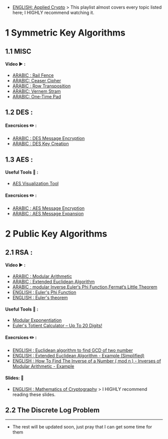 - [ENGLISH: Applied Crypto](https://www.youtube.com/playlist?list=PL1xkDS1G9As4Yz_te20j1A9evIjt5Z06e)  > This playlist almost covers every topic listed here; I HIGHLY recommend watching it.
# 1 Symmetric Key Algorithms
## 1.1 MISC 
#### Video  :arrow_forward: :
- [ARABIC : Rail Fence](https://www.youtube.com/watch?v=27EgALog5Xk&list=PL_gjhTTYbu53EWmXi16OjwudCdSi3VjQB&index=2&t=0s)
- [ARABIC: Ceaser Cipher](https://www.youtube.com/watch?v=YB41BoVlLVU&list=PL_gjhTTYbu53EWmXi16OjwudCdSi3VjQB&index=5&t=0s)
- [ARABIC : Row Transposition](https://www.youtube.com/watch?v=3S-dEoxW1kk&list=PL_gjhTTYbu53EWmXi16OjwudCdSi3VjQB&index=6&t=0s)
- [ARABIC: Vernem Stram](https://www.youtube.com/watch?v=BcFG6H8U7Ig&list=PL_gjhTTYbu53EWmXi16OjwudCdSi3VjQB&index=7&t=0s)
- [ARABIC: One-Time Pad](https://www.youtube.com/watch?v=P-5MqFh3nuc&list=PL_gjhTTYbu53EWmXi16OjwudCdSi3VjQB&index=10&t=0s)


## 1.2 DES : 
#### Execrsices :pencil2: : 
- [ARABIC : DES Message Encryption](https://www.youtube.com/watch?v=5D7cUCMHskI&list=PL_gjhTTYbu53EWmXi16OjwudCdSi3VjQB&index=21&t=0s)
- [ARABIC : DES Key Creation](https://www.youtube.com/watch?v=xVXoyb3if3E&list=PL_gjhTTYbu53EWmXi16OjwudCdSi3VjQB&index=22&t=0s)


## 1.3 AES :
#### Useful Tools  :wrench: : 
- [AES Visualization Tool ](https://pages.mtu.edu/~shene/NSF-4/AES-Downloads/index.html)
#### Execrsices :pencil2: : 
- [ARABIC : AES Message Encryption](https://www.youtube.com/watch?v=Rb9osHCyYFA&list=PL_gjhTTYbu53EWmXi16OjwudCdSi3VjQB&index=19&t=0s)
- [ARABIC : AES Message Expansion](https://www.youtube.com/watch?v=j3vsvtgsitw&list=PL_gjhTTYbu53EWmXi16OjwudCdSi3VjQB&index=20&t=0s)

# 2 Public Key Algorithms
## 2.1 RSA : 

#### Video  :arrow_forward: :
- [ARABIC : Modular Arithmetic](https://www.youtube.com/watch?v=VWK0BOUmdBs&list=PL_gjhTTYbu53EWmXi16OjwudCdSi3VjQB&index=32&t=0s)
- [ARABIC : Extended Euclidean Algorithm](https://www.youtube.com/watch?v=SlSPLvXjlYY)
- [ARABIC : modular Inverse,Euler‘s Phi Function,Fermat‘s Little Theorem](https://www.youtube.com/watch?v=k-ZkMxPiRAI)
- [ENGLISH : Euler's Phi Function](https://www.youtube.com/watch?v=JcAxWlWgAY4)
- [ENGLISH : Euler's theorem](https://www.youtube.com/watch?v=EcAT1XmHouk)

#### Useful Tools  :wrench: : 
- [Modular Exponentiation](https://www.dcode.fr/modular-exponentiation)
- [Euler's Totient Calculator – Up To 20 Digits!](http://www.kourbatov.com/math/calculators/eulertotientfunction.htm)

#### Execrsices :pencil2: : 
- [ENGLISH : Euclidean algorithm to find GCD of two number](https://www.youtube.com/watch?v=b1ZV2VzNqAo)
- [ENGLISH : Extended Euclidean Algorithm - Example (Simplified)](https://www.youtube.com/watch?v=-uFc7-wOplM)
- [ENGLISH : How To Find The Inverse of a Number ( mod n ) - Inverses of Modular Arithmetic - Example](https://www.youtube.com/watch?v=shaQZg8bqUM)

#### Slides: :book:
- [ENGLISH : Mathematics of Cryptography](https://people.utm.my/marinama/files/2016/11/Ch-09-Mathematics-Of-Cryptography-for-students.pdf) > I HIGHLY recommend reading these slides.

## 2.2 The Discrete Log Problem

------------ 
* The rest will be updated soon, just pray that I can get some time for them

